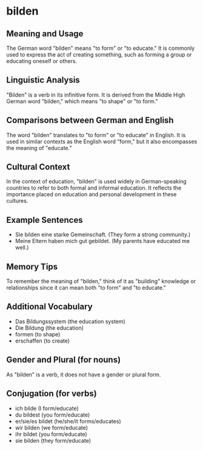 # bilden
## Meaning and Usage
The German word "bilden" means "to form" or "to educate." It is commonly used to express the act of creating something, such as forming a group or educating oneself or others.

## Linguistic Analysis
"Bilden" is a verb in its infinitive form. It is derived from the Middle High German word "bilden," which means "to shape" or "to form."

## Comparisons between German and English
The word "bilden" translates to "to form" or "to educate" in English. It is used in similar contexts as the English word "form," but it also encompasses the meaning of "educate."

## Cultural Context
In the context of education, "bilden" is used widely in German-speaking countries to refer to both formal and informal education. It reflects the importance placed on education and personal development in these cultures.

## Example Sentences
- Sie bilden eine starke Gemeinschaft. (They form a strong community.)
- Meine Eltern haben mich gut gebildet. (My parents have educated me well.)

## Memory Tips
To remember the meaning of "bilden," think of it as "building" knowledge or relationships since it can mean both "to form" and "to educate."

## Additional Vocabulary
- Das Bildungssystem (the education system)
- Die Bildung (the education)
- formen (to shape)
- erschaffen (to create)

## Gender and Plural (for nouns)
As "bilden" is a verb, it does not have a gender or plural form.

## Conjugation (for verbs)
- ich bilde (I form/educate)
- du bildest (you form/educate)
- er/sie/es bildet (he/she/it forms/educates)
- wir bilden (we form/educate)
- ihr bildet (you form/educate)
- sie bilden (they form/educate)